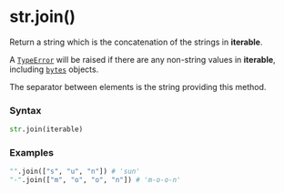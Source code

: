 # str.join()

Return a string which is the concatenation of the strings in **iterable**.

A [`TypeError`](/exceptions/TypeError.md) will be raised if there are any non-string values in **iterable**, including [`bytes`](/built-in-types/bytes/) objects.

The separator between elements is the string providing this method.

### Syntax

```python
str.join(iterable)
```

### Examples

```python
"".join(["s", "u", "n"]) # 'sun'
"-".join(["m", "o", "o", "n"]) # 'm-o-o-n'
```
